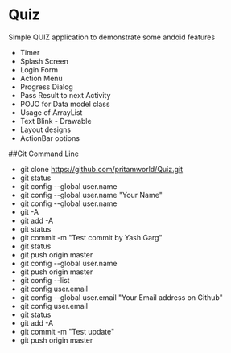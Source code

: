 # Quiz

Simple QUIZ application to demonstrate some andoid features
  - Timer
  - Splash Screen
  - Login Form
  - Action Menu
  - Progress Dialog
  - Pass Result to next Activity
  - POJO for Data model class
  - Usage of ArrayList
  - Text Blink - Drawable 
  - Layout designs
  - ActionBar options
  
  ##Git Command Line 
  - git clone https://github.com/pritamworld/Quiz.git
  - git status
  - git config --global user.name
  - git config --global user.name "Your Name"
  - git config --global user.name
  - git -A
  - git add -A
  - git status
  - git commit -m "Test commit by Yash Garg"
  - git status
  - git push origin master
  - git config --global user.name
  - git push origin master
  - git config --list
  - git config user.email
  - git config --global user.email "Your Email address on Github"
  - git config user.email
  - git status
  - git add -A
  - git commit -m "Test update"
  - git push origin master
